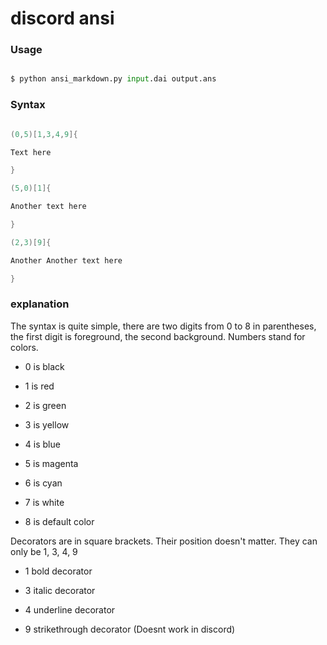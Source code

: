 # discord ansi

  

### Usage

```python

$ python ansi_markdown.py input.dai output.ans

```

  

### Syntax

```d

(0,5)[1,3,4,9]{

Text here

}

(5,0)[1]{

Another text here

}

(2,3)[9]{

Another Another text here

}

```

  

### explanation

The syntax is quite simple, there are two digits from 0 to 8 in parentheses, the first digit is foreground, the second background. Numbers stand for colors.

  

- 0 is black

- 1 is red

- 2 is green

- 3 is yellow

- 4 is blue

- 5 is magenta

- 6 is cyan

- 7 is white

- 8 is default color

  

Decorators are in square brackets. Their position doesn't matter. They can only be 1, 3, 4, 9

  

- 1 bold decorator

- 3 italic decorator

- 4 underline decorator

- 9 strikethrough decorator (Doesnt work in discord)
